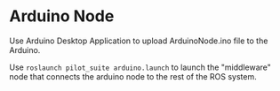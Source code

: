 # Arduino Node

Use Arduino Desktop Application to upload ArduinoNode.ino file to the Arduino.

Use `roslaunch pilot_suite arduino.launch` to launch the "middleware" node that connects the arduino node to the rest of the ROS system.
